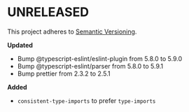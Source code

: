 # UNRELEASED

This project adheres to [Semantic Versioning](http://semver.org/).

**Updated**

- Bump @typescript-eslint/eslint-plugin from 5.8.0 to 5.9.0
- Bump @typescript-eslint/parser from 5.8.0 to 5.9.1
- Bump prettier from 2.3.2 to 2.5.1

**Added**

- `consistent-type-imports` to prefer `type-imports`
